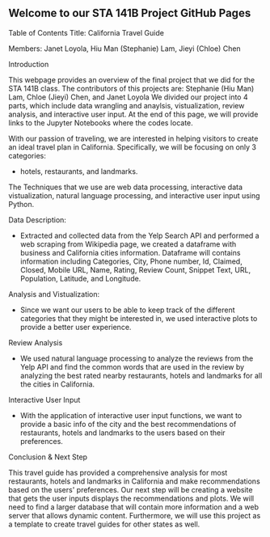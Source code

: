 ## Welcome to our STA 141B Project GitHub Pages

Table of Contents
Title: California Travel Guide

Members: Janet Loyola, Hiu Man (Stephanie) Lam, Jieyi (Chloe) Chen

Introduction

This webpage provides an overview of the final project that we did for the STA 141B class. The contributors of this projects are: Stephanie (Hiu Man) Lam, Chloe (Jieyi) Chen, and Janet Loyola 
We divided our project into 4 parts, which include data wrangling and anaylsis, vistualization, review analysis, and interactive user input. At the end of this page, we will provide links to the Jupyter Notebooks where the codes locate.

With our passion of traveling, we are interested in helping visitors to create an ideal travel plan in California. Specifically, we will be focusing on only 3 categories: 
- hotels, restaurants, and landmarks. 

The Techniques that we use are web data processing, interactive data vistualization, natural language processing, and interactive user input using Python.

Data Description:
- Extracted and collected data from the Yelp Search API and performed a web scraping from Wikipedia page, we created a dataframe with business and California cities information. Dataframe will contains information including Categories, City, Phone number, Id, Claimed, Closed, Mobile URL, Name, Rating, Review Count, Snippet Text, URL, Population, Latitude, and Longitude.

Analysis and Vistualization:

- Since we want our users to be able to keep track of the different categories that they might be interested in, we used interactive plots to provide a better user experience.

Review Analysis
- We used natural language processing to analyze the reviews from the Yelp API and find the common words that are used in the review by analyzing the best rated nearby restaurants, hotels and landmarks for all the cities in California. 

Interactive User Input
- With the application of interactive user input functions, we want to provide a basic info of the city and the best recommendations of restaurants, hotels and landmarks to the users based on their preferences.

Conclusion & Next Step

This travel guide has provided a comprehensive analysis for most restaurants, hotels and landmarks in California and make recommendations based on the users' preferences. Our next step will be creating a website that gets the user inputs displays the recommendations and plots. We will need to find a larger database that will contain more information and a web server that allows dynamic content. Furthermore, we will use this project as a template to create travel guides for other states as well.
